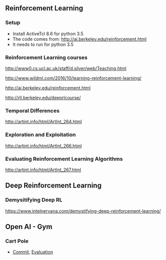 ## Reinforcement Learning
### Setup
* Install ActiveTcl 8.6 for python 3.5
* The code comes from: http://ai.berkeley.edu/reinforcement.html
* It needs to run for python 3.5

### Reinforcement Learning courses
<http://www0.cs.ucl.ac.uk/staff/d.silver/web/Teaching.html>

<http://www.wildml.com/2016/10/learning-reinforcement-learning/>

<http://ai.berkeley.edu/reinforcement.html>

<http://rll.berkeley.edu/deeprlcourse/>

### Temporal Differences
<http://artint.info/html/ArtInt_264.html>

### Exploration and Exploitation
<http://artint.info/html/ArtInt_266.html>

### Evaluating Reinforcement Learning Algorithms
<http://artint.info/html/ArtInt_267.html>

## Deep Reinforcement Learning
### Demysitifying Deep RL
<https://www.intelnervana.com/demystifying-deep-reinforcement-learning/>

## Open AI - Gym
### Cart Pole
* [Commit](https://github.com/hsgui/interest-only/commit/819b9a491d78a746a8eec12331b5c74718eb62d7), [Evaluation](https://gym.openai.com/evaluations/eval_ytHZ89GTZaDudD6Hz3gQ)